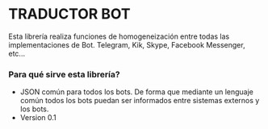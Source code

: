 # TRADUCTOR BOT #

Esta librería realiza funciones de homogeneización entre todas las implementaciones de Bot. Telegram, Kik, Skype, Facebook Messenger, etc...

### Para qué sirve esta librería? ###

* JSON común para todos los bots. De forma que mediante un lenguaje común todos los bots puedan ser informados entre sistemas externos y los bots.
* Version 0.1
